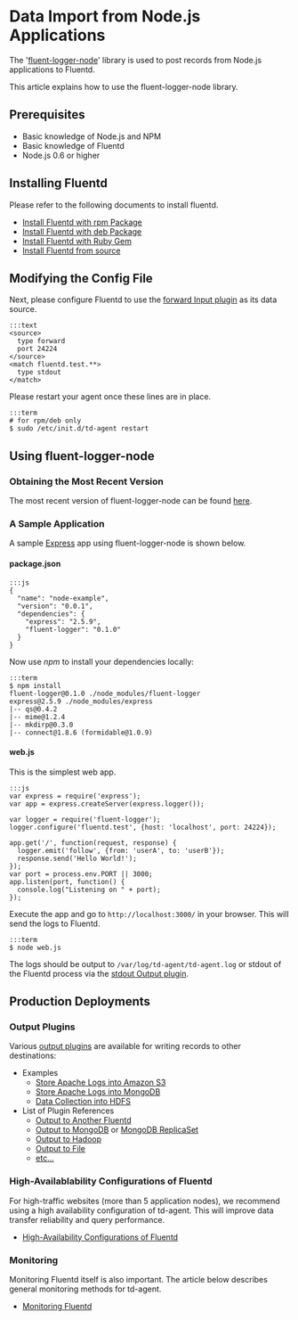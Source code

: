 # Data Import from Node.js Applications

The '[fluent-logger-node](https://github.com/fluent/fluent-logger-node)' library is used to post records from Node.js applications to Fluentd.

This article explains how to use the fluent-logger-node library.

## Prerequisites

  * Basic knowledge of Node.js and NPM
  * Basic knowledge of Fluentd
  * Node.js 0.6 or higher

## Installing Fluentd

Please refer to the following documents to install fluentd.

* [Install Fluentd with rpm Package](install-by-rpm)
* [Install Fluentd with deb Package](install-by-deb)
* [Install Fluentd with Ruby Gem](install-by-gem)
* [Install Fluentd from source](install-from-source)

## Modifying the Config File

Next, please configure Fluentd to use the [forward Input plugin](in_forward) as its data source.

    :::text
    <source>
      type forward
      port 24224
    </source>
    <match fluentd.test.**>
      type stdout
    </match>

Please restart your agent once these lines are in place.

    :::term
    # for rpm/deb only
    $ sudo /etc/init.d/td-agent restart

## Using fluent-logger-node

### Obtaining the Most Recent Version

The most recent version of fluent-logger-node can be found [here](http://search.npmjs.org/#/fluent-logger).

### A Sample Application

A sample [Express](http://expressjs.com/) app using fluent-logger-node is shown below.

#### package.json

    :::js
    {
      "name": "node-example",
      "version": "0.0.1",
      "dependencies": {
        "express": "2.5.9",
        "fluent-logger": "0.1.0"
      }
    }

Now use *npm* to install your dependencies locally:

    :::term
    $ npm install
    fluent-logger@0.1.0 ./node_modules/fluent-logger
    express@2.5.9 ./node_modules/express
    |-- qs@0.4.2
    |-- mime@1.2.4
    |-- mkdirp@0.3.0
    |-- connect@1.8.6 (formidable@1.0.9)

#### web.js

This is the simplest web app.

    :::js
    var express = require('express');
    var app = express.createServer(express.logger());

    var logger = require('fluent-logger');
    logger.configure('fluentd.test', {host: 'localhost', port: 24224});

    app.get('/', function(request, response) {
      logger.emit('follow', {from: 'userA', to: 'userB'});
      response.send('Hello World!');
    });
    var port = process.env.PORT || 3000;
    app.listen(port, function() {
      console.log("Listening on " + port);
    });

Execute the app and go to `http://localhost:3000/` in your browser. This will send the logs to Fluentd.

    :::term
    $ node web.js

The logs should be output to `/var/log/td-agent/td-agent.log` or stdout of the Fluentd process via the [stdout Output plugin](out_stdout).

## Production Deployments

### Output Plugins
Various [output plugins](output-plugin-overview) are available for writing records to other destinations:

* Examples
  * [Store Apache Logs into Amazon S3](apache-to-s3)
  * [Store Apache Logs into MongoDB](apache-to-mongodb)
  * [Data Collection into HDFS](http-to-hdfs)
* List of Plugin References
  * [Output to Another Fluentd](out_forward)
  * [Output to MongoDB](out_mongo) or [MongoDB ReplicaSet](out_mongo_replset)
  * [Output to Hadoop](out_webhdfs)
  * [Output to File](out_file)
  * [etc...](http://fluentd.org/plugin/)

### High-Availablability Configurations of Fluentd
For high-traffic websites (more than 5 application nodes), we recommend using a high availability configuration of td-agent. This will improve data transfer reliability and query performance.

* [High-Availability Configurations of Fluentd](high-availability)

### Monitoring
Monitoring Fluentd itself is also important. The article below describes general monitoring methods for td-agent.

* [Monitoring Fluentd](monitoring)
